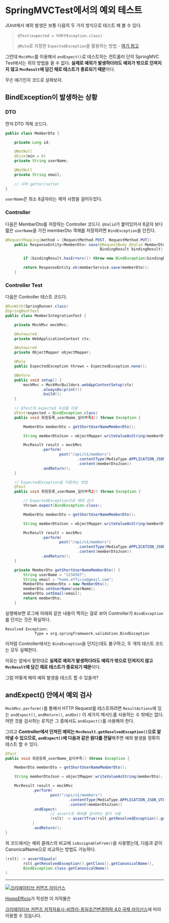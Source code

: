 # SpringMVCTest에서의 예외 테스트

JUnit에서 예외 발생은 보통 다음의 두 가지 방식으로 테스트 해 볼 수 있다.

>`@Test(expected = 어쩌구Exception.class)`
>
>`@Rule`로 지정한 `ExpectedException`을 활용하는 방법 - [여기 참고](https://www.javacodegeeks.com/2014/03/junit-expectedexception-rule-beyond-basics.html)

그런데 `MockMvc`를 이용해서 `andExpect()`로 테스트하는 컨트롤러 단의 SpringMVC Test에서는 위의 방법을 쓸 수 없다. **실제로 예외가 발생하더라도 예외가 밖으로 던져지지 않고 `MvcResult`에 담긴 채로 테스트가 종료되기 때문**이다.

무슨 얘기인지 코드로 살펴보자.

## BindException이 발생하는 상황

### DTO

먼저 DTO 객체 코드다.

```java
public class MemberDto {

    private Long id;

    @NotNull
    @Size(min = 8)
    private String userName;

    @NotNull
    private String email;
    
    // 이하 getter/setter
}
```

`userName`은 최소 8글자라는 제약 사항을 걸어두었다.

### Controller

다음은 MemberDto를 저장하는 Controller 코드다. `@Valid`가 붙어있어서 8글자 보다 짧은 `userName`을 가진 memberDto 객체를 저장하려면 `BindException`을 던진다. 

```java
@RequestMapping(method = {RequestMethod.POST, RequestMethod.PUT})
    public ResponseEntity<MemberDto> save(@RequestBody @Valid MemberDto memberDto,
                                          BindingResult bindingResult) throws BindException {

        if (bindingResult.hasErrors()) throw new BindException(bindingResult);

        return ResponseEntity.ok(memberService.save(memberDto));
    }
```

### Controller Test

다음은 Controller 테스트 코드다.

```java
@RunWith(SpringRunner.class)
@SpringBootTest
public class MemberIntegrationTest {

    private MockMvc mockMvc;

    @Autowired
    private WebApplicationContext ctx;

    @Autowired
    private ObjectMapper objectMapper;

    @Rule
    public ExpectedException thrown = ExpectedException.none();

    @Before
    public void setup() {
        mockMvc = MockMvcBuilders.webAppContextSetup(ctx)
                .alwaysDo(print())
                .build();
    }
    
    // @Test의 expected 속성을 이용 
    @Test(expected = BindException.class)
    public void 회원등록_userName_길이부족1() throws Exception {

        MemberDto memberDto = getShortUserNameMemberDto();

        String memberDtoJson = objectMapper.writeValueAsString(memberDto);

        MvcResult result = mockMvc
                .perform(
                        post("/api/v1/members")
                                .contentType(MediaType.APPLICATION_JSON_UTF8)
                                .content(memberDtoJson))
                .andReturn();
    }

    // ExpectedException을 이용하는 방법
    @Test
    public void 회원등록_userName_길이부족2() throws Exception {

        // ExpectedException으로 예외 검사
        thrown.expect(BindException.class);

        MemberDto memberDto = getShortUserNameMemberDto();

        String memberDtoJson = objectMapper.writeValueAsString(memberDto);

        MvcResult result = mockMvc
                .perform(
                        post("/api/v1/members")
                                .contentType(MediaType.APPLICATION_JSON_UTF8)
                                .content(memberDtoJson))
                .andReturn();
    }

    private MemberDto getShortUserNameMemberDto() {
        String userName = "1234567";
        String email = "homo.efficio@gmail.com";
        MemberDto memberDto = new MemberDto();
        memberDto.setUserName(userName);
        memberDto.setEmail(email);
        return memberDto;
    }
```

실행해보면 로그에 아래와 같은 내용이 찍히는 걸로 보아 Controller가 `BindException`를 던지는 것은 확실하다.

```
Resolved Exception:
             Type = org.springframework.validation.BindException
```

이처럼 Controller에서는 `BindException`을 던지는데도 불구하고, 두 개의 테스트 코드는 모두 실패한다.

이유는 앞에서 말한대로 **실제로 예외가 발생하더라도 예외가 밖으로 던져지지 않고 `MvcResult`에 담긴 채로 테스트가 종료되기 때문**이다.

그럼 어떻게 해야 예외 발생을 테스트 할 수 있을까?

## andExpect() 안에서 예외 검사

`MockMvc.perform()`를 통해서 HTTP Request를 테스트하려면 `ResultActions`에 있는 `andExpect()`, `andReturn()`, `andDo()` 이 세가지 메서드를 사용하는 수 밖에는 없다. 어떤 것을 검사하는 로직은 그 중에서도 `andExpect()`를 사용해야 한다.

그리고 **Controller에서 던져진 예외는 `MvcResult.getResolvedException()`으로 알아낼 수 있으므로, `andExpect()`에 다음과 같은 람다를 전달**해주면 예외 발생을 정확히 테스트 할 수 있다.

```java
@Test
public void 회원등록_userName_길이부족() throws Exception {

    MemberDto memberDto = getShortUserNameMemberDto();

    String memberDtoJson = objectMapper.writeValueAsString(memberDto);

    MvcResult result = mockMvc
            .perform(
                    post("/api/v1/members")
                            .contentType(MediaType.APPLICATION_JSON_UTF8)
                            .content(memberDtoJson))
            .andExpect(
                    // assert로 예외를 검사하는 람다 사용 
                    (rslt) -> assertTrue(rslt.getResolvedException().getClass().isAssignableFrom(BindException.class))
            )
            .andReturn();
}
```

위 코드에서는 예외 클래스의 비교에 `isAssignableFrom()`을 사용했는데, 다음과 같이 CanonicalName으로 비교하는 방법도 가능하다.

```java
(rslt) -> assertEquals(
        rslt.getResolvedException().getClass().getCanonicalName(),
        BindException.class.getCanonicalName()
)
```

----
<a rel="license" href="http://creativecommons.org/licenses/by-nc-sa/4.0/"><img alt="크리에이티브 커먼즈 라이선스" style="border-width:0" src="https://i.creativecommons.org/l/by-nc-sa/4.0/88x31.png" /></a>

<a href='https://www.facebook.com/hanmomhanda' target='_blank'>HomoEfficio</a>가 작성한 이 저작물은

<a rel="license" href="http://creativecommons.org/licenses/by-nc-sa/4.0/">크리에이티브 커먼즈 저작자표시-비영리-동일조건변경허락 4.0 국제 라이선스</a>에 따라 이용할 수 있습니다.
